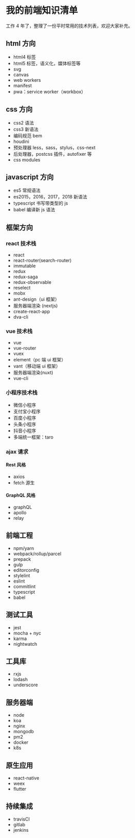 # 我的前端知识清单

工作 4 年了，整理了一份平时常用的技术列表，欢迎大家补充。

## html 方向

- html4 标签
- html5 标签，语义化，媒体标签等
- svg
- canvas
- web workers
- manifest
- pwa：service worker（workbox）

## css 方向

- css2 语法
- css3 新语法
- 编码规范 bem
- houdini
- 预处理器 less，sass，stylus，css-next
- 后处理器，postcss 插件，autofixer 等
- css modules

## javascript 方向

- es5 常规语法
- es2015，2016，2017，2018 新语法
- typescript 书写带类型的 js
- babel 编译新 js 语法

## 框架方向

### react 技术栈

- react
- react-router(search-router)
- immutable
- redux
- redux-saga
- redux-observable
- reselect
- mobx
- ant-design（ui 框架）
- 服务器端渲染 (nextjs)
- create-react-app
- dva-cli

### vue 技术栈

- vue
- vue-router
- vuex
- element（pc 端 ui 框架）
- vant（移动端 ui 框架）
- 服务器端渲染(nuxt)
- vue-cli

### 小程序技术栈

- 微信小程序
- 支付宝小程序
- 百度小程序
- 头条小程序
- 抖音小程序
- 多端统一框架：taro

### ajax 请求

#### Rest 风格

- axios
- fetch 源生

#### GraphQL 风格

- graphQL
- apollo
- relay

## 前端工程

- npm/yarn
- webpack/rollup/parcel
- prepack
- gulp
- editorconfig
- stylelint
- eslint
- commitlint
- typescript
- babel

## 测试工具

- jest
- mocha + nyc
- karma
- nightwatch

## 工具库

- rxjs
- lodash
- underscore

## 服务器端

- node
- koa
- nginx
- mongodb
- pm2
- docker
- k8s

## 原生应用

- react-native
- weex
- flutter

## 持续集成

- travisCI
- gitlab
- jenkins
